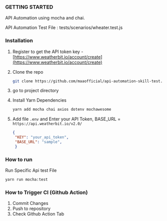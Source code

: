 ### GETTING STARTED
API Automation using mocha and chai.

API Automation Test File : tests/scenarios/wheater.test.js

### Installation
1. Register to get the API token key -  [https://www.weatherbit.io/account/create](https://www.weatherbit.io/account/create)
2. Clone the repo
   ```sh
   git clone https://github.com/maaofficial/api-automation-skill-test.git
   ```
3. go to project directory

4. Install Yarn Dependencies
   ```sh
   yarn add mocha chai axios dotenv mochawesome
   ```
5. Add file `.env` and Enter your API Token, BASE_URL = `https://api.weatherbit.io/v2.0/`
   ```json
   {
    "KEY": "your_api_token",
    "BASE_URL": "sample",
    }
   ```

### How to run
Run Specific Api test File

  ```sh
  yarn run mocha:test
  ```


### How to Trigger CI (Github Action)
1. Commit Changes
2. Push to repository
3. Check Github Action Tab
